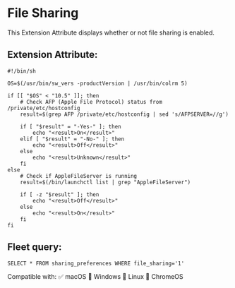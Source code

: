 # File Sharing

This Extension Attribute displays whether or not file sharing is enabled.
 
## Extension Attribute:
```
#!/bin/sh

OS=$(/usr/bin/sw_vers -productVersion | /usr/bin/colrm 5)

if [[ "$OS" < "10.5" ]]; then
    # Check AFP (Apple File Protocol) status from /private/etc/hostconfig
    result=$(grep AFP /private/etc/hostconfig | sed 's/AFPSERVER=//g')

    if [ "$result" = "-Yes-" ]; then
        echo "<result>On</result>"
    elif [ "$result" = "-No-" ]; then
        echo "<result>Off</result>"
    else
        echo "<result>Unknown</result>"
    fi
else
    # Check if AppleFileServer is running
    result=$(/bin/launchctl list | grep "AppleFileServer")

    if [ -z "$result" ]; then
        echo "<result>Off</result>"
    else
        echo "<result>On</result>"
    fi
fi
```
## Fleet query:
```SELECT * FROM sharing_preferences WHERE file_sharing='1'```

Compatible with: ✅ macOS 🚫 Windows 🚫 Linux 🚫 ChromeOS
